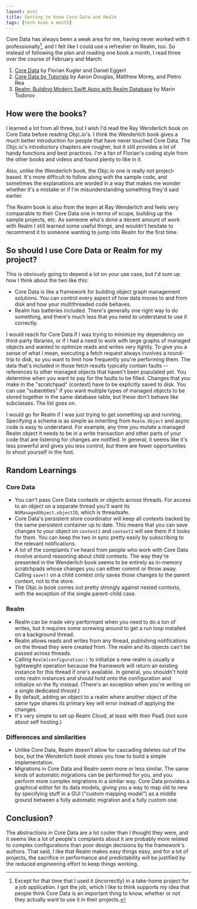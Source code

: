 ```yaml
---
layout: post
title: Getting to Know Core Data and Realm
tags: [tech book a month]
---
```


Core Data has always been a weak area for me, having never worked with it professionally[^1], and I felt like I could use a refresher on Realm, too. So instead of following the plan and reading one book a month, I read three over the course of February and March:

1. [Core Data](https://www.objc.io/books/core-data/) by Florian Kugler and Daniel Eggert
2. [Core Data by Tutorials](https://store.raywenderlich.com/products/core-data-by-tutorials) by Aaron Douglas, Matthew Morey, and Pietro Rea
3. [Realm: Building Modern Swift Apps with Realm Database](https://store.raywenderlich.com/products/realm-building-modern-swift-apps-with-realm-database) by Marin Todorov

## How were the books?

I learned a lot from all three, but I wish I'd read the Ray Wenderlich book on Core Data before reading Objc.io's. I think the Wenderlich book gives a much better introduction for people that have never touched Core Data. The Objc.io's introductory chapters are rougher, but it still provides a lot of handy functions and best practices. I'm a fan of Florian's coding style from the other books and videos and found plenty to like in it.

Also, unlike the Wenderlich book, the Objc.io one is really not project-based. It's more difficult to follow along with the sample code, and sometimes the explanations are worded in a way that makes me wonder whether it's a mistake or if I'm misunderstanding something they'd said earlier.

The Realm book is also from the team at Ray Wenderlich and feels very comparable to their Core Data one in terms of scope, building up the sample projects, etc. As someone who's done a decent amount of work with Realm I still learned some useful things, and wouldn't hesitate to recommend it to someone wanting to jump into Realm for the first time.

## So should I use Core Data or Realm for my project?

This is obviously going to depend a lot on your use case, but I'd sum up how I think about the two like this:

- Core Data is like a framework for building object graph management solutions. You can control every aspect of how data moves to and from disk and how your multithreaded code behaves.
- Realm has batteries included. There's generally one right way to do something, and there's much less that you need to understand to use it correctly.

I would reach for Core Data if I was trying to minimize my dependency on third-party libraries, or if I had a need to work with large graphs of managed objects and wanted to optimize reads and writes very tightly. To give you a sense of what I mean, executing a fetch request always involves a round-trip to disk, so you want to limit how frequently you're performing them. The data that's included in those fetch results typically contain faults -- references to other managed objects that haven't been populated yet. You determine when you want to pay for the faults to be filled. Changes that you make in the "scratchpad" (context) have to be explicitly saved to disk. You can use "subentities" if you want multiple types of managed objects to be stored together in the same database table, but these don't behave like subclasses. The list goes on.

I would go for Realm if I was just trying to get something up and running. Specifying a schema is as simple as inheriting from `Realm.Object` and async code is easy to understand. For example, any time you mutate a managed Realm object it needs to be in a write transaction and other parts of your code that are listening for changes are notified. In general, it seems like it's less powerful and gives you less control, but there are fewer opportunities to shoot yourself in the foot.

## Random Learnings

### Core Data

- You can't pass Core Data contexts or objects across threads. For access to an object on a separate thread you'll want its `NSManagedObject.objectID`, which is threadsafe.
- Core Data's persistent store coordinator will keep all contexts backed by the same persistent container up to date. This means that you can save changes to your object on `context1` and `context2` will see them if it looks for them. You can keep the two in sync pretty easily by subscribing to the relevant notifications.
- A lot of the complaints I've heard from people who work with Core Data revolve around reasoning about child contexts. The way they're presented in the Wenderlich book seems to be entirely as in-memory scratchpads whose changes you can either commit or throw away. Calling `save()` on a child context only saves those changes to the parent context, not to the store.
- The Objc.io book comes out pretty strongly against nested contexts, with the exception of the single parent-child case.

### Realm

- Realm can be made very performant when you need to do a ton of writes, but it requires some screwing around to get a run loop installed on a background thread.
- Realm allows reads and writes from any thread, publishing notifications on the thread they were created from. The realm and its objects can't be passed across threads.
- Calling `Realm(configuration:)` to initialize a new realm is usually a lightweight operation because the framework will return an existing instance for this thread if one's available. In general, you shouldn't hold onto realm instances and should hold onto the configuration and initialize on the fly instead. (There's an exception when you're writing on a single dedicated _thread.)_
- By default, adding an object to a realm where another object of the same type shares its primary key will error instead of applying the changes.
- It's very simple to set up Realm Cloud, at least with their PaaS (not sure about self hosting.)

### Differences and similarities

- Unlike Core Data, Realm doesn't allow for cascading deletes out of the box, but the Wenderlich book shows you how to build a simple implementation.
- Migrations in Core Data and Realm seem more or less similar. The same kinds of automatic migrations can be performed for you, and you perform more complex migrations in a similar way. Core Data provides a graphical editor for its data models, giving you a way to map old to new by specifying stuff in a GUI ("custom mapping model") as a middle ground between a fully automatic migration and a fully custom one.

## Conclusion?

The abstractions in Core Data are a lot cooler than I thought they were, and it seems like a lot of people's complaints about it are probably more related to complex configurations than poor design decisions by the framework's authors. That said, I like that Realm makes easy things easy, and for a lot of projects, the sacrifice in performance and predictability will be justified by the reduced engineering effort to keep things working.

[^1]: Except for that time that I used it (incorrectly) in a take-home project for a job application. I got the job, which I like to think supports my idea that people think Core Data is an important thing to know, whether or not they actually want to use it in their projects.
